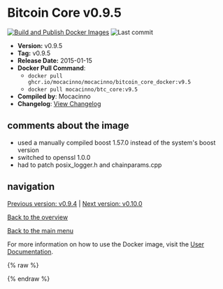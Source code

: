 # Bitcoin Core v0.9.5

[![Build and Publish Docker Images](https://github.com/mocacinno/bitcoin_core_docker/actions/workflows/build-and-publish.yml/badge.svg?branch=v9.5)](https://github.com/mocacinno/bitcoin_core_docker/actions/workflows/build-and-publish.yml)
![Last commit](https://badgen.net/github/last-commit/mocacinno/bitcoin_core_docker/v9.5)

- **Version:** v0.9.5
- **Tag:** v0.9.5
- **Release Date:** 2015-01-15
- **Docker Pull Command**:
  - `docker pull ghcr.io/mocacinno/mocacinno/bitcoin_core_docker:v9.5`
  - `docker pull mocacinno/btc_core:v9.5`
- **Compiled by**: Mocacinno
- **Changelog**: [View Changelog](https://github.com/bitcoin/bitcoin/blob/v0.9.5/doc/release-notes.md)

## comments about the image

- used a manually compiled boost 1.57.0 instead of the system's boost version
- switched to openssl 1.0.0
- had to patch posix_logger.h and chainparams.cpp

## navigation

[Previous version: v0.9.4](./v9.4.md) | [Next version: v0.10.0](./v10.0.md)

[Back to the overview](./Readme.md)

[Back to the main menu](../Readme.md)

For more information on how to use the Docker image, visit the [User Documentation](../userdocs/Readme.md).

<!-- Google tag (gtag.js) -->
{% raw %}
<script async src="https://www.googletagmanager.com/gtag/js?id=G-BPC6NC6FF9"></script>
<script>
  window.dataLayer = window.dataLayer || [];
  function gtag(){dataLayer.push(arguments);}
  gtag('js', new Date());
  gtag('config', 'G-BPC6NC6FF9');
</script>
{% endraw %}

